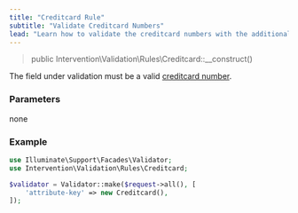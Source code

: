 ```yaml
---
title: "Creditcard Rule"
subtitle: "Validate Creditcard Numbers"
lead: "Learn how to validate the creditcard numbers with the additional validation rules of Intervention Validation for your Laravel application."
---
```


> public Intervention\Validation\Rules\Creditcard::__construct()

The field under validation must be a valid [creditcard number](https://en.wikipedia.org/wiki/Payment_card_number).

### Parameters

none

### Example

```php
use Illuminate\Support\Facades\Validator;
use Intervention\Validation\Rules\Creditcard;

$validator = Validator::make($request->all(), [
    'attribute-key' => new Creditcard(),
]);
```
